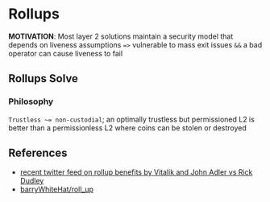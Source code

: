 # Rollups

**MOTIVATION**: Most layer 2 solutions maintain a security model that depends on liveness assumptions `=>` vulnerable to mass exit issues `&&` a bad operator can cause liveness to fail

## Rollups Solve

### Philosophy

`Trustless ~= non-custodial`; an optimally trustless but permissioned L2 is better than a permissionless L2 where coins can be stolen or destroyed

## References
* [recent twitter feed on rollup benefits by Vitalik and John Adler vs Rick Dudley](https://twitter.com/vitalikbuterin/status/1129782589596852229?refsrc=email&s=11)
* [barryWhiteHat/roll_up](https://github.com/barryWhiteHat/roll_up)
